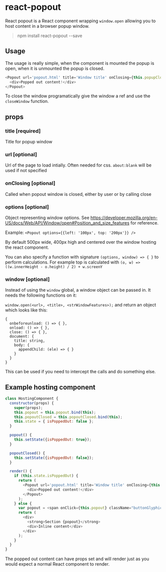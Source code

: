 # react-popout
React popout is a React component wrapping `window.open` allowing you to host content in a browser popup window.

 > npm install react-popout --save

## Usage
The usage is really simple, when the component is mounted the popup is open, when it is unmounted the popup is closed.

``` js
<Popout url='popout.html' title='Window title' onClosing={this.popupClosed}>
  <div>Popped out content!</div>
</Popout>
```

To close the window programatically give the window a ref and use the `closeWindow` function.

## props
### title [required]
Title for popup window

### url [optional]
Url of the page to load intially. Often needed for css. `about:blank` will be used if not specified

### onClosing [optional]
Called when popout window is closed, either by user or by calling close

### options [optional]
Object representing window options. See https://developer.mozilla.org/en-US/docs/Web/API/Window/open#Position_and_size_features for reference.

Example:
`<Popout options={{left: '100px', top: '200px'}} />`

By default 500px wide, 400px high and centered over the window hosting the react component.

You can also specify a function with signature `(options, window) => { }` to perform calculations.
For example top is calculated with `(o, w) => ((w.innerHeight - o.height) / 2) + w.screenY`

### window [optional]
Instead of using the `window` global, a window object can be passed in. It needs the following functions on it:

`window.open(<url>, <title>, <strWindowFeatures>);` and return an object which looks like this:

```
{
  onbeforeunload: () => { },
  onload: () => { },
  close: () => { },
  document: {
    title: string,
    body: {
      appendChild: (ele) => { }
    }
  }
}
```
This can be used if you need to intercept the calls and do something else.

## Example hosting component
``` js
class HostingComponent {
  constructor(props) {
    super(props);
    this.popout = this.popout.bind(this);
    this.popoutClosed = this.popoutClosed.bind(this);
    this.state = { isPoppedOut: false };
  }

  popout() {
    this.setState({isPoppedOut: true});
  }

  popoutClosed() {
    this.setState({isPoppedOut: false});
  }

  render() {
    if (this.state.isPoppedOut) {
      return (
        <Popout url='popout.html' title='Window title' onClosing={this.popupClosed}>
          <div>Popped out content!</div>
        </Popout>
      );
    } else {
      var popout = <span onClick={this.popout} className="buttonGlyphicon glyphicon glyphicon-export"></span>
      return (
        <div>
          <strong>Section {popout}</strong>
          <div>Inline content</div>
        </div>
      );
    }
  }
}
```

The popped out content can have props set and will render just as you would expect a normal React component to render.
